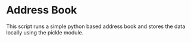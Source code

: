 # Address Book
This script runs a simple python based address book and stores the data locally using the pickle module.
